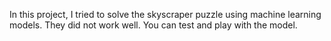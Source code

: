 In this project, I tried to solve the skyscraper puzzle using machine learning models. They did not work well. You can test and play with the model.
